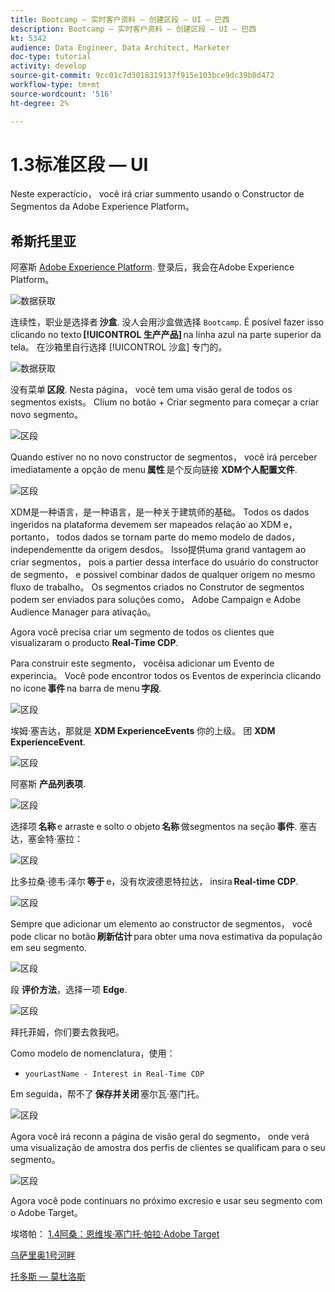 ```yaml
---
title: Bootcamp — 实时客户资料 — 创建区段 — UI — 巴西
description: Bootcamp — 实时客户资料 — 创建区段 — UI — 巴西
kt: 5342
audience: Data Engineer, Data Architect, Marketer
doc-type: tutorial
activity: develop
source-git-commit: 9cc01c7d3018319137f915e103bce9dc39b0d472
workflow-type: tm+mt
source-wordcount: '516'
ht-degree: 2%

---
```


# 1.3标准区段 — UI

Neste experactício， você irá criar summento usando o Constructor de Segmentos da Adobe Experience Platform。

## 希斯托里亚

阿塞斯 [Adobe Experience Platform](https://experience.adobe.com/platform). 登录后，我会在Adobe Experience Platform。

![数据获取](./images/home.png)

连续性，职业是选择者 **沙盒**. 没人会用沙盒做选择 ``Bootcamp``. É posível fazer isso clicando no texto **[!UICONTROL 生产产品]** na linha azul na parte superior da tela。 在沙箱里自行选择 [!UICONTROL 沙盒] 专门的。

![数据获取](./images/sb1.png)

没有菜单 **区段**. Nesta página， você tem uma visão geral de todos os segmentos exists。 Clium no botão + Criar segmento para começar a criar novo segmento。

![区段](./images/menuseg.png)

Quando estiver no no novo constructor de segmentos， você irá perceber imediatamente a opção de menu **属性** 是个反向链接 **XDM个人配置文件**.

![区段](./images/segmentationui.png)

XDM是一种语言，是一种语言，是一种关于建筑师的基础。 Todos os dados ingeridos na plataforma devemem ser mapeados relação ao XDM e， portanto， todos dados se tornam parte do memo modelo de dados， independementte da origem desdos。 Isso提供uma grand vantagem ao criar segmentos， pois a partier dessa interface do usuário do constructor de segmento， e possivel combinar dados de qualquer origem no mesmo fluxo de trabalho。 Os segmentos criados no Construtor de segmentos podem ser enviados para soluções como， Adobe Campaign e Adobe Audience Manager para ativação。

Agora você precisa criar um segmento de todos os clientes que visualizaram o producto **Real-Time CDP**.

Para construir este segmento， vocêisa adicionar um Evento de experincia。 Você pode encontror todos os Eventos de experincia clicando no icone **事件** na barra de menu **字段**.

![区段](./images/findee.png)

埃姆·塞吉达，那就是 **XDM ExperienceEvents** 你的上级。 团 **XDM ExperienceEvent**.

![区段](./images/see.png)

阿塞斯 **产品列表项**.

![区段](./images/plitems.png)

选择项 **名称** e arraste e solto o objeto **名称** 做segmentos na seção **事件**. 塞吉达，塞金特·塞拉：

![区段](./images/eewebpdtlname.png)

比多拉桑·德韦·泽尔 **等于** e，没有坎波德恩特拉达， insira **Real-time CDP**.

![区段](./images/pv.png)

Sempre que adicionar um elemento ao constructor de segmentos， você pode clicar no botão **刷新估计** para obter uma nova estimativa da população em seu segmento.

![区段](./images/refreshest.png)

段 **评价方法**，选择一项 **Edge**.

![区段](./images/evedge.png)

拜托菲姆，你们要去救我吧。

Como modelo de nomenclatura，使用：

- `yourLastName - Interest in Real-Time CDP`

Em seguida，帮不了 **保存并关闭** 塞尔瓦·塞门托。

![区段](./images/segmentname.png)

Agora você irá reconn a página de visão geral do segmento， onde verá uma visualização de amostra dos perfis de clientes se qualificam para o seu segmento。

![区段](./images/savedsegment.png)

Agora você pode continuars no próximo excresio e usar seu segmento com o Adobe Target。

埃塔帕： [1.4阿桑：恩维埃·塞门托·帕拉·Adobe Target](./ex4.md)

[乌萨里奥1号河畔](./uc1.md)

[托多斯 — 莫杜洛斯](../../overview.md)
